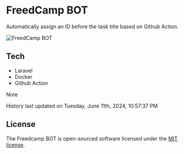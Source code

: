 # FreedCamp BOT

Automatically assign an ID before the task title based on Github Action.

![FreedCamp BOT](https://repository-images.githubusercontent.com/737932867/7d34798b-2680-471c-b089-a78a718d3d6a)

## Tech

- Laravel
- Docker
- Github Action

> [!NOTE]  
> History last updated on Tuesday, June 11th, 2024, 10:57:37 PM

## License

The Freedcamp BOT is open-sourced software licensed under the [MIT license](https://opensource.org/licenses/MIT).
